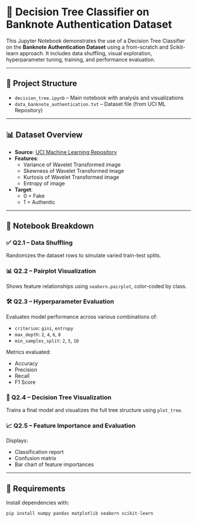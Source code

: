 # 🧠 Decision Tree Classifier on Banknote Authentication Dataset

This Jupyter Notebook demonstrates the use of a Decision Tree Classifier on the **Banknote Authentication Dataset** using a from-scratch and Scikit-learn approach. It includes data shuffling, visual exploration, hyperparameter tuning, training, and performance evaluation.

---

## 📁 Project Structure

- `decision_tree.ipynb` – Main notebook with analysis and visualizations
- `data_banknote_authentication.txt` – Dataset file (from UCI ML Repository)

---

## 📊 Dataset Overview

- **Source**: [UCI Machine Learning Repository](https://archive.ics.uci.edu/ml/datasets/banknote+authentication)
- **Features**:
  - Variance of Wavelet Transformed image
  - Skewness of Wavelet Transformed image
  - Kurtosis of Wavelet Transformed image
  - Entropy of image
- **Target**:
  - 0 = Fake
  - 1 = Authentic

---

## 🧪 Notebook Breakdown

### ✅ Q2.1 – Data Shuffling
Randomizes the dataset rows to simulate varied train-test splits.

### 📊 Q2.2 – Pairplot Visualization
Shows feature relationships using `seaborn.pairplot`, color-coded by class.

### 🛠️ Q2.3 – Hyperparameter Evaluation
Evaluates model performance across various combinations of:
- `criterion`: `gini`, `entropy`
- `max_depth`: `2`, `4`, `6`, `8`
- `min_samples_split`: `2`, `5`, `10`

Metrics evaluated:
- Accuracy
- Precision
- Recall
- F1 Score

### 🌳 Q2.4 – Decision Tree Visualization
Trains a final model and visualizes the full tree structure using `plot_tree`.

### 📈 Q2.5 – Feature Importance and Evaluation
Displays:
- Classification report
- Confusion matrix
- Bar chart of feature importances

---

## 🧰 Requirements

Install dependencies with:

```bash
pip install numpy pandas matplotlib seaborn scikit-learn
